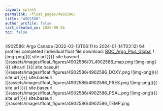 ```yaml
---
layout: splash
permalink: /float_pages/4902586/
title: "4902586"
author_profile: false
last_created_on: 2025-09-26
toc: false
---
```

 
4902586: Argo Canada (2022-03-13T06:11 to 2024-01-14T03:12)
64 profiles completed
Individual float file download: [BGC_Argo_Plus_Global](https://ftp.soest.hawaii.edu/bgc_argo_plus/Individual_Floats/outliers_removed/4902586_Sprof_processed.nc)
![img-png]({{ site.url }}{{ site.baseurl }}/assets/images/float_figures/4902586/01_4902586_map.png
![img-png]({{ site.url }}{{ site.baseurl }}/assets/images/float_figures/4902586/4902586_DOXY.png
![img-png]({{ site.url }}{{ site.baseurl }}/assets/images/float_figures/4902586/4902586_PRES.png
![img-png]({{ site.url }}{{ site.baseurl }}/assets/images/float_figures/4902586/4902586_PSAL.png
![img-png]({{ site.url }}{{ site.baseurl }}/assets/images/float_figures/4902586/4902586_TEMP.png
